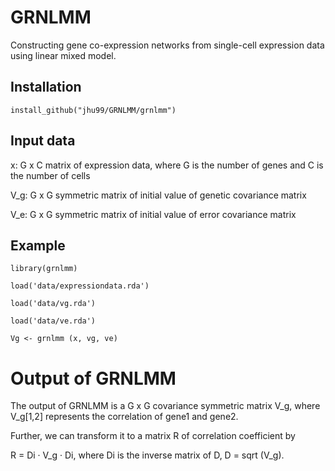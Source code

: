 # GRNLMM
Constructing gene co-expression networks from single-cell expression data using linear mixed model.


## Installation
`install_github("jhu99/GRNLMM/grnlmm")`


## Input data
x: G x C matrix of expression data, where G is the number of genes and C is the number of cells

V_g: G x G symmetric matrix of initial value of genetic covariance matrix

V_e: G x G symmetric matrix of initial value of error covariance matrix


## Example
```
library(grnlmm)

load('data/expressiondata.rda')

load('data/vg.rda')

load('data/ve.rda')

Vg <- grnlmm (x, vg, ve)
```

# Output of GRNLMM
The output of GRNLMM is a G x G covariance symmetric matrix V_g, where V_g[1,2] represents the correlation of gene1 and gene2.

Further, we can transform it to a matrix R of correlation coefficient by

R = Di · V_g · Di, where Di is the inverse matrix of D, D = sqrt (V_g).
